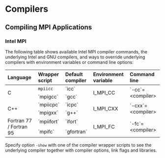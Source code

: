 # Compilers

## Compiling MPI Applications

### Intel MPI

The following table shows available Intel MPI compiler commands, the underlying Intel and GNU compilers, and ways to override underlying compilers with environment variables or command line options:

<table>
<thead>
<th align="left">Language</th>
<th align="left">Wrapper script</th>
<th align="left">Default compiler</th>
<th align="left">Environment variable</th>
<th align="left">Command line</th>
</thead>
<tbody>
<tr>
<td rowspan="2" valign="middle">C</td>
<td><code class="code">mpiicc</code></td>
<td>`icc`</td>
<td rowspan="2">I_MPI_CC</td>
<td rowspan="2">`-cc`=&lt;compiler&gt;</td>
</tr>
<tr>
<td>`mpigcc`</td>
<td>`gcc`</td>
</tr>
<tr>
<td rowspan="2">C++</td>
<td>`mpiicpc`</td>
<td>`icpc`</td>
<td rowspan="2">I_MPI_CXX</td>
<td rowspan="2">`-cxx`=&lt;compiler&gt;</td>
</tr>
<tr>
<td>`mpigxx`</td>
<td>`g++`</td>
</tr>
<tr>
<td rowspan="2">Fortran 77 / Fortran 95</td>
<td>`mpiifort`</td>
<td>`ifort`</td>
<td rowspan="2">I_MPI_FC</td>
<td rowspan="2">`-fc`=&lt;compiler&gt;</td>
</tr>
<tr>
<td>`mpifc`</td>
<td>`gfortran`</td>
</tr>
</tbody>
</table>

Specify option `-show` with one of the compiler wrapper scripts to see the underlying compiler together with compiler options, link flags and libraries.
